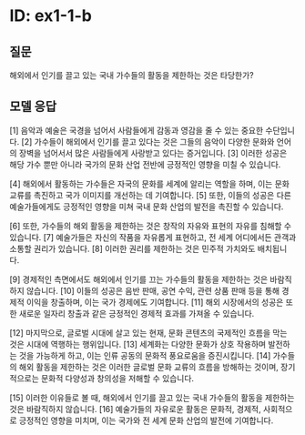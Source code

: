 # ID: ex1-1-b
## 질문
해외에서 인기를 끌고 있는 국내 가수들의 활동을 제한하는 것은 타당한가?

## 모델 응답
[1] 음악과 예술은 국경을 넘어서 사람들에게 감동과 영감을 줄 수 있는 중요한 수단입니다. [2] 가수들이 해외에서 인기를 끌고 있다는 것은 그들의 음악이 다양한 문화와 언어의 장벽을 넘어서서 많은 사람들에게 사랑받고 있다는 증거입니다. [3] 이러한 성공은 해당 가수 뿐만 아니라 국가의 문화 산업 전반에 긍정적인 영향을 미칠 수 있습니다.

[4] 해외에서 활동하는 가수들은 자국의 문화를 세계에 알리는 역할을 하며, 이는 문화 교류를 촉진하고 국가 이미지를 개선하는 데 기여합니다. [5] 또한, 이들의 성공은 다른 예술가들에게도 긍정적인 영향을 미쳐 국내 문화 산업의 발전을 촉진할 수 있습니다.

[6] 또한, 가수들의 해외 활동을 제한하는 것은 창작의 자유와 표현의 자유를 침해할 수 있습니다. [7] 예술가들은 자신의 작품을 자유롭게 표현하고, 전 세계 어디에서든 관객과 소통할 권리가 있습니다. [8] 이러한 권리를 제한하는 것은 민주적 가치와도 배치됩니다.

[9] 경제적인 측면에서도 해외에서 인기를 끄는 가수들의 활동을 제한하는 것은 바람직하지 않습니다. [10] 이들의 성공은 음반 판매, 공연 수익, 관련 상품 판매 등을 통해 경제적 이익을 창출하며, 이는 국가 경제에도 기여합니다. [11] 해외 시장에서의 성공은 또한 새로운 일자리 창출과 같은 긍정적인 경제적 효과를 가져올 수 있습니다.

[12] 마지막으로, 글로벌 시대에 살고 있는 현재, 문화 콘텐츠의 국제적인 흐름을 막는 것은 시대에 역행하는 행위입니다. [13] 세계화는 다양한 문화가 상호 작용하며 발전하는 것을 가능하게 하고, 이는 인류 공동의 문화적 풍요로움을 증진시킵니다. [14] 가수들의 해외 활동을 제한하는 것은 이러한 글로벌 문화 교류의 흐름을 방해하는 것이며, 장기적으로는 문화적 다양성과 창의성을 저해할 수 있습니다.

[15] 이러한 이유들로 볼 때, 해외에서 인기를 끌고 있는 국내 가수들의 활동을 제한하는 것은 바람직하지 않습니다. [16] 예술가들의 자유로운 활동은 문화적, 경제적, 사회적으로 긍정적인 영향을 미치며, 이는 국가와 전 세계 문화 산업의 발전에 기여합니다.
